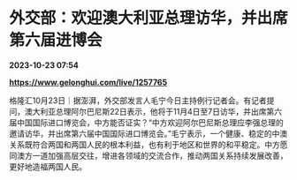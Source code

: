 # 外交部：欢迎澳大利亚总理访华，并出席第六届进博会

**2023-10-23 07:54**

**https://www.gelonghui.com/live/1257765**

格隆汇10月23日｜据澎湃，外交部发言人毛宁今日主持例行记者会。有记者提问，澳大利亚总理阿尔巴尼斯22日表示，他将于11月4日至7日访华，并出席第六届中国国际进口博览会，中方能否证实？“中方欢迎阿尔巴尼斯总理应李强总理的邀请访华，并出席第六届中国国际进口博览会。”毛宁表示，一个健康、稳定的中澳关系既符合两国和两国人民的根本利益，也有利于地区和世界的和平稳定。中方愿同澳方一道加强高层交往，增进各领域的交流合作，推动两国关系持续发展改善，更好地造福两国人民。